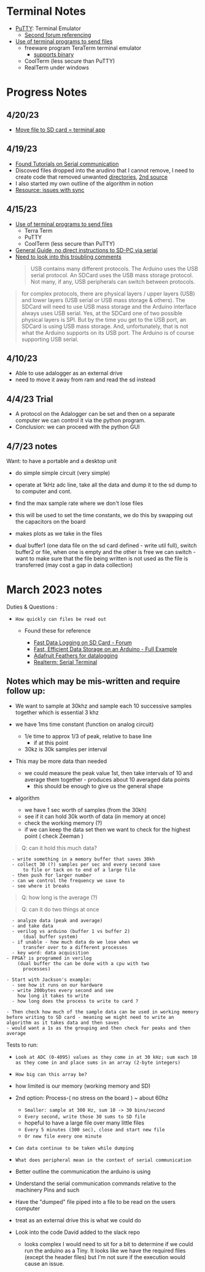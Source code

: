 # Terminal Notes

- [PuTTY](https://www.google.com/url?sa=t&rct=j&q=&esrc=s&source=web&cd=&cad=rja&uact=8&ved=2ahUKEwjQjdHrsa3-AhWiIzQIHc2yALQQFnoECAkQAQ&url=https%3A%2F%2Fen.wikipedia.org%2Fwiki%2FPuTTY&usg=AOvVaw39LhFePT-cKfkd3c-cxIpO): Terminal Emulator
  - [Second forum referencing](https://forum.arduino.cc/t/suggestions-on-how-to-move-a-file-from-sd-card-to-the-pc/146966/16)
- [Use of terminal programs to send files](https://forum.arduino.cc/t/send-file-to-microsd-on-arduino-uno-with-micro-sd-shield/103658/4)
  - freeware program TeraTerm terminal emulator
    - [supports binary](https://forum.arduino.cc/t/want-to-transfer-encrypted-files-from-sd-card-to-separate-sd-card-or-pc/679605/4)
  - CoolTerm (less secure than PuTTY)
  - RealTerm under windows

# Progress Notes

## 4/20/23

- [Move file to SD card = terminal app](https://forum.arduino.cc/t/suggestions-on-how-to-move-a-file-from-sd-card-to-the-pc/146966/16)

## 4/19/23

- [Found Tutorials on Serial communication](https://forum.arduino.cc/t/serial-input-basics-updated/382007)
- Discoved files dropped into the arudino that I cannot remove, I need to create code that removed unwanted [directories](https://forum.arduino.cc/t/create-variable-directory-and-incremetal-files/137615), [2nd source](https://forum.arduino.cc/t/recursive-sd-directory-removal/541936)
- I also started my own outline of the algorithm in notion
- [Resource: issues with sync](https://electronics.stackexchange.com/questions/60675/carrying-out-multiple-synchronous-tasks-with-a-micrcontroller)

## 4/15/23

- [Use of terminal programs to send files](https://forum.arduino.cc/t/send-file-to-microsd-on-arduino-uno-with-micro-sd-shield/103658/4)
  - Terra Term
  - PuTTY
  - CoolTerm (less secure than PuTTY)
- [General Guide, no direct instructions to SD-PC via serial](https://forum.arduino.cc/t/transfer-data-from-sd-card-to-pc-via-serial-transmission-protocol-with-crc/255908/6)
- [Need to look into this troubling comments](https://arduino.stackexchange.com/questions/70668/reading-micro-sd-card-directly-from-pc)
  > USB contains many different protocols. The Arduino uses the USB serial protocol. An SDCard uses the USB mass storage protocol. Not many, if any, USB peripherals can switch between protocols.

> for complex protocols, there are physical layers / upper layers (USB) and lower layers (USB serial or USB mass storage & others). The SDCard will need to use USB mass storage and the Arduino interface always uses USB serial. Yes, at the SDCard one of two possible physical layers is SPI. But by the time you get to the USB port, an SDCard is using USB mass storage. And, unfortunately, that is not what the Arduino supports on its USB port. The Arduino is of course supporting USB serial.

## 4/10/23

- Able to use adalogger as an external drive
- need to move it away from ram and read the sd instead

## 4/4/23 Trial

- A protocol on the Adalogger can be set and then on a separate computer we can control it via the python program.
- Conclusion: we can proceed with the python GUI

## 4/7/23 notes

Want: to have a portable and a desktop unit

- do simple simple circuit (very simple)
- operate at 1kHz adc line, take all the data and dump it to the sd dump to to computer and cont.
- find the max sample rate where we don't lose files
- this will be used to set the time constants, we do this by swapping out the capacitors on the board

- makes plots as we take in the files
- dual buffer1 (one data file on the sd card defined - write util full), switch buffer2 or file, when one is empty and the other is free we can switch - want to make sure that the file being written is not used as the file is transferred (may cost a gap in data collection)

# March 2023 notes

Duties & Questions :

- `How quickly can files be read out `

  - Found these for reference

    - [Fast Data Logging on SD Card - Forum](https://forum.arduino.cc/t/fast-data-logging-on-sd-card/687012/18)
    - [Fast, Efficient Data Storage on an Arduino - Full Example](https://hackingmajenkoblog.wordpress.com/2016/03/25/fast-efficient-data-storage-on-an-arduino/)
    - [Adafruit Feathers for datalogging](https://publiclab.org/notes/cfastie/11-14-2017/adafruit-feathers-for-datalogging)
    - [Realterm: Serial Terminal](https://realterm.sourceforge.io)

## Notes which may be mis-written and require follow up:

- We want to sample at 30khz and sample each 10 successive samples together which is essential 3 khz
- we have 1ms time constant (function on analog circuit)
  - 1/e time to approx 1/3 of peak, relative to base line
    - if at this point
  - 30kz is 30k samples per interval
- This may be more data than needed

  - we could measure the peak value 1st, then take intervals of 10 and average them together - produces about 10 averaged data points
    - this should be enough to give us the general shape

- algorithm
  - we have 1 sec worth of samples (from the 30kh)
  - see if it can hold 30k worth of data (in memory at once)
  - check the working memory (?)
  - if we can keep the data set then we want to check for the highest point ( check Zeeman )

> Q: can it hold this much data?

      - write something in a memory buffer that saves 30kh
      - collect 30 (?) samples per sec and every second save
          to file or tack on to end of a large file
      - then push for larger number
      - can we control the frequency we save to
      - see where it breaks

> Q: how long is the average (?)

> Q: can it do two things at once

      - analyze data (peak and average)
      - and take data
      - verilog vs arduino (buffer 1 vs buffer 2)
          (dual buffer system)
      - if unable - how much data do we lose when we
          transfer over to a different processes
      - key word: data acquisition
    - FPGA? is programed in verilog
        (dual buffer tho can be done with a cpu with two
          processes)

    - Start with Jackson's example:
      - see how it runs on our hardware
      - write 200bytes every second and see
        how long it takes to write
      - how long does the process to write to card ?

    - Then check how much of the sample data can be used in working memory before writing to SD card - meaning we might need to write an algorithm as it takes data and then saves
    - would want a 1s as the grouping and then check for peaks and then average

Tests to run:

- `Look at ADC (0-4095) values as they come in at 30 kHz; sum each 10 as they come in and place sums in an array (2-byte integers)`
- `How big can this array be?`
- how limited is our memory (working memory and SD)
- 2nd option: Process-( no stress on the board ) ~ about 60hz

  - `Smaller: sample at 300 Hz, sum 10 -> 30 bins/second`
  - `Every second, write those 30 sums to SD file`
  - hopeful to have a large file over many little files
  - `Every 5 minutes (300 sec), close and start new file`
  - `Or new file every one minute`

- `Can data continue to be taken while dumping`
- `What does peripheral mean in the context of serial communication `
- Better outline the communication the arduino is using
- Understand the serial communication commands relative to the machinery Pins and such
- Have the "dumped" file piped into a file to be read on the users computer
- treat as an external drive this is what we could do
- Look into the code David added to the slack repo
  - looks complex I would need to sit for a bit to determine if we could run the arduino as a Tiny. It looks like we have the required files (except the header files) but I'm not sure if the execution would cause an issue.
